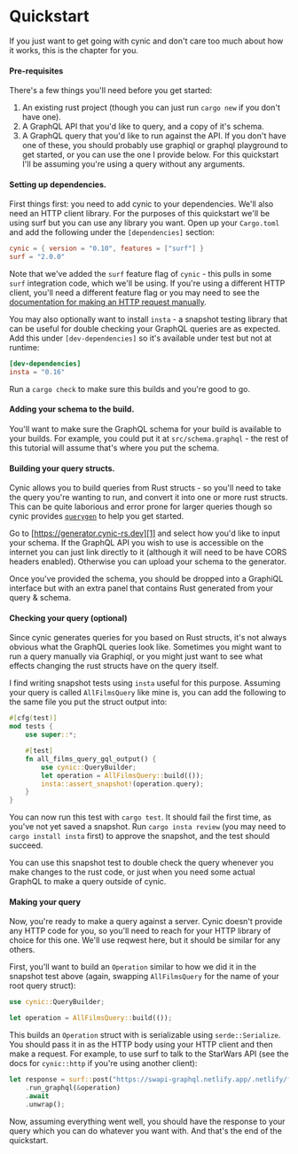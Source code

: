 # Quickstart

If you just want to get going with cynic and don't care too much about how it
works, this is the chapter for you.

#### Pre-requisites

There's a few things you'll need before you get started:

1. An existing rust project (though you can just run `cargo new` if you don't
   have one).
2. A GraphQL API that you'd like to query, and a copy of it's schema.
3. A GraphQL query that you'd like to run against the API. If you don't have
   one of these, you should probably use graphiql or graphql playground to get
   started, or you can use the one I provide below. For this quickstart I'll be
   assuming you're using a query without any arguments.

#### Setting up dependencies.

First things first: you need to add cynic to your dependencies. We'll also need
an HTTP client library. For the purposes of this quickstart we'll be using
surf but you can use any library you want. Open up your `Cargo.toml` and
add the following under the `[dependencies]` section:

```toml
cynic = { version = "0.10", features = ["surf"] }
surf = "2.0.0"
```

Note that we've added the `surf` feature flag of `cynic` - this pulls in some
`surf` integration code, which we'll be using. If you're using a different HTTP
client, you'll need a different feature flag or you may need to see the
[documentation for making an HTTP request manually](./manual-http-requests.md).

You may also optionally want to install `insta` - a snapshot testing library
that can be useful for double checking your GraphQL queries are as expected.
Add this under `[dev-dependencies]` so it's available under test but not at
runtime:

```toml
[dev-dependencies]
insta = "0.16"
```

Run a `cargo check` to make sure this builds and you're good to go.

#### Adding your schema to the build.

You'll want to make sure the GraphQL schema for your build is available to your
builds. For example, you could put it at `src/schema.graphql` - the rest of
this tutorial will assume that's where you put the schema.

#### Building your query structs.

Cynic allows you to build queries from Rust structs - so you'll need to take
the query you're wanting to run, and convert it into one or more rust structs.
This can be quite laborious and error prone for larger queries though so cynic
provides [`querygen`][1] to help you get started.

Go to [https://generator.cynic-rs.dev][1] and select how you'd like to input
your schema. If the GraphQL API you wish to use is accessible on the internet
you can just link directly to it (although it will need to be have CORS headers
enabled). Otherwise you can upload your schema to the generator.

Once you've provided the schema, you should be dropped into a GraphiQL
interface but with an extra panel that contains Rust generated from your query
& schema.

<!--
For example, I've chosen to add the star wars schema and the following query:

```graphql
TODO
```

and been given, the following rust code:

```rust
TODO
```

-->

#### Checking your query (optional)

Since cynic generates queries for you based on Rust structs, it's not always
obvious what the GraphQL queries look like. Sometimes you might want to run a
query manually via Graphiql, or you might just want to see what effects
changing the rust structs have on the query itself.

I find writing snapshot tests using `insta` useful for this purpose. Assuming
your query is called `AllFilmsQuery` like mine is, you can add the following to
the same file you put the struct output into:

```rust
#[cfg(test)]
mod tests {
    use super::*;

    #[test]
    fn all_films_query_gql_output() {
        use cynic::QueryBuilder;
        let operation = AllFilmsQuery::build(());
        insta::assert_snapshot!(operation.query);
    }
}
```

You can now run this test with `cargo test`. It should fail the first time, as
you've not yet saved a snapshot. Run `cargo insta review` (you may need to
`cargo install insta` first) to approve the snapshot, and the test should succeed.

You can use this snapshot test to double check the query whenever you make
changes to the rust code, or just when you need some actual GraphQL to make a
query outside of cynic.

#### Making your query

Now, you're ready to make a query against a server. Cynic doesn't provide any
HTTP code for you, so you'll need to reach for your HTTP library of choice for
this one. We'll use reqwest here, but it should be similar for any others.

First, you'll want to build an `Operation` similar to how we did it in the
snapshot test above (again, swapping `AllFilmsQuery` for the name of your root
query struct):

```rust
use cynic::QueryBuilder;

let operation = AllFilmsQuery::build(());
```

This builds an `Operation` struct with is serializable using
`serde::Serialize`. You should pass it in as the HTTP body using your HTTP
client and then make a request. For example, to use surf to talk to the
StarWars API (see the docs for `cynic::http` if you're using another client):

```rust
let response = surf::post("https://swapi-graphql.netlify.app/.netlify/functions/index")
    .run_graphql(&operation)
    .await
    .unwrap();
```

Now, assuming everything went well, you should have the response to your query
which you can do whatever you want with. And that's the end of the quickstart.

[1]: https://generator.cynic-rs.dev
